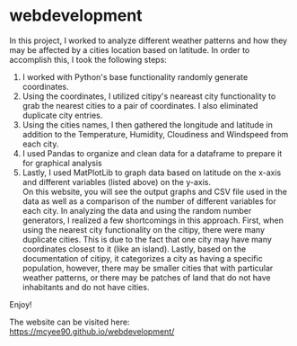 # webdevelopment

In this project, I worked to analyze different weather patterns and how they may be affected by a cities location based on latitude. In order to accomplish this, I took the following steps:<br>

1. I worked with Python's base functionality randomly generate coordinates.
2. Using the coordinates, I utilized citipy's neareast city functionality to grab the nearest cities to a pair of coordinates. I also eliminated duplicate city entries.
3. Using the cities names, I then gathered the longitude and latitude in addition to the Temperature, Humidity, Cloudiness and Windspeed from each city.
4. I used Pandas to organize and clean data for a dataframe to prepare it for graphical analysis
5. Lastly, I used MatPlotLib to graph data based on latitude on the x-axis and different variables (listed above) on the y-axis.            
On this website, you will see the output graphs and CSV file used in the data as well as a comparison of the number of different variables for each city. In analyzing the data and using the random number generators, I realized a few shortcomings in this approach. First, when using the nearest city functionality on the citipy, there were many duplicate cities. This is due to the fact that one city may have many coordinates closest to it (like an island). Lastly, based on the documentation of citipy, it categorizes a city as having a specific population, however, there may be smaller cities that with particular weather patterns, or there may be patches of land that do not have inhabitants and do not have cities.


Enjoy!

The website can be visited here: https://mcyee90.github.io/webdevelopment/
